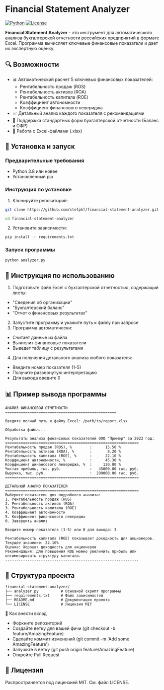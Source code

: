# Financial Statement Analyzer

[![Python](https://img.shields.io/badge/Python-3.8%2B-blue)](https://www.python.org/)
[![License](https://img.shields.io/badge/License-MIT-green)](LICENSE)

**Financial Statement Analyzer** - это инструмент для автоматического анализа бухгалтерской отчетности российских предприятий в формате Excel. Программа вычисляет ключевые финансовые показатели и дает их экспертную оценку.

## 🔍 Возможности

- 📊 Автоматический расчет 5 ключевых финансовых показателей:
  - Рентабельность продаж (ROS)
  - Рентабельность активов (ROA)
  - Рентабельность капитала (ROE)
  - Коэффициент автономности
  - Коэффициент финансового левериджа
- 📈 Детальный анализ каждого показателя с рекомендациями
- 🔎 Поддержка стандартных форм бухгалтерской отчетности (Баланс и ОФР)
- 📁 Работа с Excel-файлами (.xlsx)

## 🚀 Установка и запуск

### Предварительные требования
- Python 3.8 или новее
- Установленный pip

### Инструкция по установке

1. Клонируйте репозиторий:
```bash
git clone https://github.com/stefphf/financial-statement-analyzer.git
```
```bash
cd financial-statement-analyzer
```

2. Установите зависимости:
```bash
pip install -r requirements.txt
```

### Запуск программы
```bash
python analyzer.py
```

## 📖 Инструкция по использованию
1. Подготовьте файл Excel с бухгалтерской отчетностью, содержащий листы:
- "Сведения об организации"
- "Бухгалтерский баланс"
- "Отчет о финансовых результатах"
2. Запустите программу и укажите путь к файлу при запросе
3. Программа автоматически:
- Считает данные из файла
- Вычислит финансовые показатели
- Выведет таблицу с результатами
4. Для получения детального анализа любого показателя:
- Введите номер показателя (1-5)
- Получите развернутую интерпретацию
- Для выхода введите 0

## 📊 Пример вывода программы
```
АНАЛИЗ ФИНАНСОВОЙ ОТЧЕТНОСТИ
==================================================

Введите полный путь к файлу Excel: /path/to/report.xlsx

Обработка файла...

Результаты анализа финансовых показателей ООО "Пример" за 2023 год:
============================================================
Рентабельность продаж (ROS), %        :      15.50 %
Рентабельность активов (ROA), %       :       8.20 %
Рентабельность капитала (ROE), %      :      22.10 %
Коэффициент автономности, %           :      45.30 %
Коэффициент финансового левериджа, %  :     120.80 %
Чистая прибыль, тыс. руб.             :   45000.00 тыс. руб.
Выручка, тыс. руб.                    :  290000.00 тыс. руб.
============================================================

ДЕТАЛЬНЫЙ АНАЛИЗ ПОКАЗАТЕЛЕЙ
============================================================
Выберите показатель для подробного анализа:
1. Рентабельность продаж (ROS)
2. Рентабельность активов (ROA)
3. Рентабельность капитала (ROE)
4. Коэффициент автономности
5. Коэффициент финансового левериджа
0. Завершить анализ

Введите номер показателя (1-5) или 0 для выхода: 3

Рентабельность капитала (ROE) показывает доходность для акционеров.
Текущее значение: 22.10%
Оценка: Хорошая доходность для акционеров
Рекомендация: Для повышения ROE можно увеличить прибыль или оптимизировать структуру капитала.
------------------------------------------------------------
```

## 📂 Структура проекта
```
financial-statement-analyzer/
├── analyzer.py          # Основной скрипт программы
├── requirements.txt     # Файл зависимостей
├── README.md            # Документация проекта
└── LICENSE              # Лицензия MIT
```

🤝 Как внести вклад
- Форкните репозиторий
- Создайте ветку для вашей фичи (git checkout -b feature/AmazingFeature)
- Сделайте коммит изменений (git commit -m 'Add some AmazingFeature')
- Запушьте в ветку (git push origin feature/AmazingFeature)
- Откройте Pull Request

## 📜 Лицензия
Распространяется под лицензией MIT. См. файл LICENSE.
